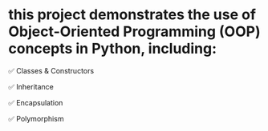 #  this project demonstrates the use of Object-Oriented Programming (OOP) concepts in Python, including:

✅ Classes & Constructors

✅ Inheritance

✅ Encapsulation

✅ Polymorphism
